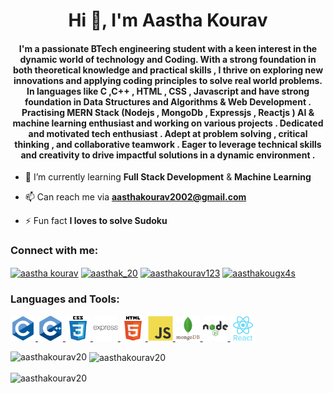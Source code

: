 <h1 align="center">Hi 👋, I'm Aastha Kourav</h1>
<h4 align="center">I'm a passionate BTech engineering student with a keen interest in the dynamic world of technology and Coding. With a strong foundation in both theoretical knowledge and practical skills , I thrive on exploring new innovations and applying coding principles to solve real world problems. In languages like C ,C++ , HTML , CSS , Javascript and have strong foundation in Data Structures and Algorithms & Web Development . Practising MERN Stack (Nodejs , MongoDb , Expressjs , Reactjs ) AI & machine learning enthusiast and working on various projects . Dedicated and motivated tech enthusiast . Adept at problem solving , critical thinking , and collaborative teamwork . Eager to leverage technical skills and creativity to drive impactful solutions in a dynamic environment .
</h4>

- 🌱 I’m currently learning **Full Stack Development** & **Machine Learning**

- 📫 Can reach me via **aasthakourav2002@gmail.com**

- ⚡ Fun fact **I loves to solve Sudoku**

<h3 align="left">Connect with me:</h3>
<p align="left">
<a href="https://linkedin.com/in/aastha kourav" target="blank"><img align="center" src="https://raw.githubusercontent.com/rahuldkjain/github-profile-readme-generator/master/src/images/icons/Social/linked-in-alt.svg" alt="aastha kourav" height="30" width="40" /></a>
<a href="https://instagram.com/aasthak_20" target="blank"><img align="center" src="https://raw.githubusercontent.com/rahuldkjain/github-profile-readme-generator/master/src/images/icons/Social/instagram.svg" alt="aasthak_20" height="30" width="40" /></a>
<a href="https://www.leetcode.com/aasthakourav123" target="blank"><img align="center" src="https://raw.githubusercontent.com/rahuldkjain/github-profile-readme-generator/master/src/images/icons/Social/leet-code.svg" alt="aasthakourav123" height="30" width="40" /></a>
<a href="https://auth.geeksforgeeks.org/user/aasthakougx4s" target="blank"><img align="center" src="https://raw.githubusercontent.com/rahuldkjain/github-profile-readme-generator/master/src/images/icons/Social/geeks-for-geeks.svg" alt="aasthakougx4s" height="30" width="40" /></a>
</p>

<h3 align="left">Languages and Tools:</h3>
<p align="left"> <a href="https://www.cprogramming.com/" target="_blank" rel="noreferrer"> <img src="https://raw.githubusercontent.com/devicons/devicon/master/icons/c/c-original.svg" alt="c" width="40" height="40"/> </a> <a href="https://www.w3schools.com/cpp/" target="_blank" rel="noreferrer"> <img src="https://raw.githubusercontent.com/devicons/devicon/master/icons/cplusplus/cplusplus-original.svg" alt="cplusplus" width="40" height="40"/> </a> <a href="https://www.w3schools.com/css/" target="_blank" rel="noreferrer"> <img src="https://raw.githubusercontent.com/devicons/devicon/master/icons/css3/css3-original-wordmark.svg" alt="css3" width="40" height="40"/> </a> <a href="https://expressjs.com" target="_blank" rel="noreferrer"> <img src="https://raw.githubusercontent.com/devicons/devicon/master/icons/express/express-original-wordmark.svg" alt="express" width="40" height="40"/> </a> <a href="https://www.w3.org/html/" target="_blank" rel="noreferrer"> <img src="https://raw.githubusercontent.com/devicons/devicon/master/icons/html5/html5-original-wordmark.svg" alt="html5" width="40" height="40"/> </a> <a href="https://developer.mozilla.org/en-US/docs/Web/JavaScript" target="_blank" rel="noreferrer"> <img src="https://raw.githubusercontent.com/devicons/devicon/master/icons/javascript/javascript-original.svg" alt="javascript" width="40" height="40"/> </a> <a href="https://www.mongodb.com/" target="_blank" rel="noreferrer"> <img src="https://raw.githubusercontent.com/devicons/devicon/master/icons/mongodb/mongodb-original-wordmark.svg" alt="mongodb" width="40" height="40"/> </a> <a href="https://nodejs.org" target="_blank" rel="noreferrer"> <img src="https://raw.githubusercontent.com/devicons/devicon/master/icons/nodejs/nodejs-original-wordmark.svg" alt="nodejs" width="40" height="40"/> </a> <a href="https://reactjs.org/" target="_blank" rel="noreferrer"> <img src="https://raw.githubusercontent.com/devicons/devicon/master/icons/react/react-original-wordmark.svg" alt="react" width="40" height="40"/> </a> </p>

<p><img align="left" src="https://github-readme-stats.vercel.app/api/top-langs?username=aasthakourav20&show_icons=true&locale=en&layout=compact" alt="aasthakourav20" /></p>

<p>&nbsp;<img align="center" src="https://github-readme-stats.vercel.app/api?username=aasthakourav20&show_icons=true&locale=en" alt="aasthakourav20" /></p>

<p><img align="center" src="https://github-readme-streak-stats.herokuapp.com/?user=aasthakourav20&" alt="aasthakourav20" /></p>
